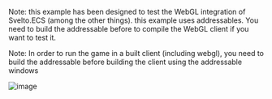 Note: this example has been designed to test the WebGL integration of Svelto.ECS (among the other things). this example uses addressables. You need to build the addressable before to compile the WebGL client if you want to test it.

Note: In order to run the game in a built client (including webgl), you need to build the addressable before building the client using the addressable windows


![image](https://user-images.githubusercontent.com/945379/144602523-06f03b1f-d27e-41ed-a642-b12b65e962f6.png)
